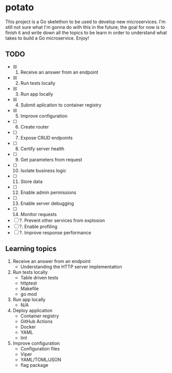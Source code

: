 # potato

This project is a Go skelethon to be used to develop new microservices. I'm still not sure what I'm gonna do with this in the future; the goal for now is to finish it and write down all the topics to be learn in order to understand what takes to build a Go microservice. Enjoy!

## TODO

- [X] 1. Receive an answer from an endpoint
- [X] 2. Run tests locally
- [X] 3. Run app locally
- [X] 4. Submit aplication to container registry
- [X] 5. Improve configuration
- [ ] 6. Create router
- [ ] 7. Expose CRUD endpoints
- [ ] 8. Certify server health
- [ ] 9. Get parameters from request
- [ ] 10. Isolate business logic
- [ ] 11. Store data
- [ ] 12. Enable admin permissions
- [ ] 13. Enable server debugging
- [ ] 14. Monitor requests
- [ ] ?. Prevent other services from explosion
- [ ] ?. Enable profiling
- [ ] ?. Improve response performance

## Learning topics

1. Receive an answer from an endpoint
   - Understanding the HTTP server implementation
2. Run tests locally
   - Table driven tests
   - httptest
   - Makefile
   - go mod
3. Run app locally
   - N/A
4. Deploy application
   - Container registry
   - GitHub Actions
   - Docker
   - YAML
   - lint
5. Improve configuration
   - Configuration files
   - Viper
   - YAML/TOML/JSON
   - flag package